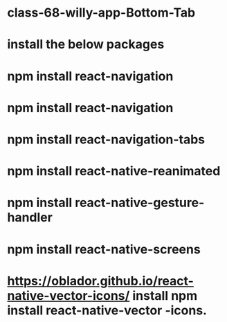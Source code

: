 # class-68-willy-app-Bottom-Tab
# install the below packages
# npm install react-navigation  
# npm install react-navigation   
# npm install react-navigation-tabs 
# npm install react-native-reanimated
# npm install react-native-gesture-handler   
# npm install react-native-screens 
# https://oblador.github.io/react-native-vector-icons/  install npm install react-native-vector -icons.

